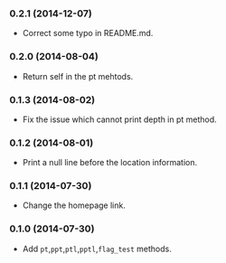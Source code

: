 ### 0.2.1 (2014-12-07)

- Correct some typo in README.md.


### 0.2.0 (2014-08-04)

- Return self in the pt mehtods.


### 0.1.3 (2014-08-02)

- Fix the issue which cannot print depth in pt method.


### 0.1.2 (2014-08-01)

- Print a null line before the location information.


### 0.1.1 (2014-07-30)

- Change the homepage link.


### 0.1.0 (2014-07-30)

- Add `pt`,`ppt`,`ptl`,`pptl`,`flag_test` methods.

